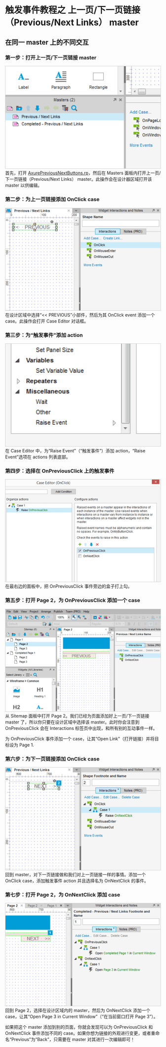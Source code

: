 # 触发事件教程之 上一页/下一页链接（Previous/Next Links） master

## 在同一 master 上的不同交互

### 第一步：打开上一页/下一页链接 master
![](/images/u124.png)
首先，打开 [AxurePreviousNextButtons.rp](/downloads/AxurePreviousNextButtons.rp)，然后在 Masters 面板内打开上一页/下一页链接（Previous/Next Links） master。此操作会在设计器区域打开该 master 以供编辑。 

### 第二步：为上一页链接添加 OnClick case
![](/images/u122.png)
在设计区域中选择“<< PREVIOUS”小部件，然后为其 OnClick event 添加一个 case。此操作会打开 Case Editor 对话框。

### 第三步：为“触发事件”添加 action
![](/images/u98.png)
在 Case Editor 中，为“Raise Event”（“触发事件”）添加 action，“Raise Event”选项在 actions 列表底部。

### 第四步：选择在 OnPreviousClick 上的触发事件
![](/images/u102.png)
在最右边的面板中，把 OnPreviousClick 事件旁边的盒子打上勾。

### 第五步：打开 Page 2，为 OnPreviousClick 添加一个 case
![](/images/u106.png)
从 Sitemap 面板中打开 Page 2。我们已经为页面添加好上一页/下一页链接 master 了，所以你只要在设计区域中选择该 master。此时你会注意到 OnPreviousClick 会在 Interactions 标签页中出现，和所有别的互动事件一样。

为 OnPreviousClick 事件添加一个 case，让其“Open Link”（打开链接）并将目标设为 Page 1.

### 第六步：为下一页链接添加 OnClick case
![](/images/u5.png)
回到 master，对下一页链接做和我们对上一页链接一样的事情。添加一个 OnClick case，添加触发事件 action 并且选择名为 OnNextClick 的事件。

### 第七步：打开 Page 2，为 OnNextClick 添加 case
![](/images/u114.png)
回到 Page 2，选择在设计区域内的 master，然后为 OnNextClick 添加一个 case，让其“Open Page 3 in Current Window”（“在当前窗口打开 Page 3”）。

如果把这个 master 添加到别的页面，你就会发现可以为 OnPreviousClick 和 OnNextClick 事件添加不同的 case。如果你想为链接的外观进行变更，或者重命名“Previous”为“Back”，只需要在 master 对其进行一次编辑即可！